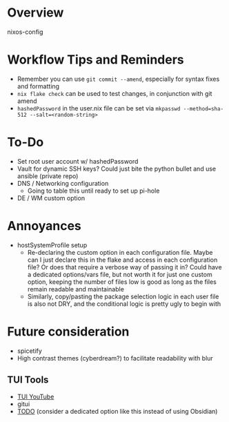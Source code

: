 # Overview

nixos-config



# Workflow Tips and Reminders


* Remember you can use `git commit --amend`, especially for syntax fixes and formatting
* `nix flake check` can be used to test changes, in conjunction with git amend
* `hashedPassword` in the user.nix file can be set via `mkpasswd --method=sha-512 --salt=<random-string>`


# To-Do

* Set root user account w/ hashedPassword
* Vault for dynamic SSH keys? Could just bite the python bullet and use ansible (private repo)
* DNS / Networking configuration
  * Going to table this until ready to set up pi-hole
* DE / WM custom option 

# Annoyances

* hostSystemProfile setup
  * Re-declaring the custom option in each configuration file. Maybe can I just declare this in the flake and access in each configuration file? Or does that require a verbose way of passing it in? Could have a dedicated options/vars file, but not worth it for just one custom option, keeping the number of files low is good as long as the files remain readable and maintainable
  * Similarly, copy/pasting the package selection logic in each user file is also not DRY, and the conditional logic is pretty ugly to begin with

# Future consideration

* spicetify
* High contrast themes (cyberdream?) to facilitate readability with blur

## TUI Tools


* [TUI YouTube](https://github.com/Benexl/yt-x)
* gitui
* [TODO](https://github.com/dooit-org/dooit) (consider a dedicated option like this instead of using Obsidian)
